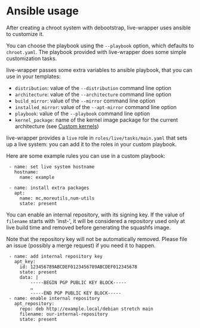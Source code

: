 # Ansible usage

After creating a chroot system with debootstrap, live-wrapper uses ansible to
customize it.

You can choose the playbook using the `--playbook` option, which defaults to
`chroot.yaml`. The playbook provided with live-wrapper does some simple
customization tasks.

live-wrapper passes some extra variables to ansible playbook, that you can use
in your templates:

* `distribution`: value of the `--distribution` command line option
* `architecture`: value of the `--architecture` command line option
* `build_mirror`: value of the `--mirror` command line option
* `installed_mirror`: value of the `--apt-mirror` command line option
* `playbook`: value of the `--playbook` command line option
* `kernel_package`: name of the kernel image package for the current architecture (see [Custom kernels](custom-kernels.md))

live-wrapper provides a `live` role in `roles/live/tasks/main.yaml` that sets
up a live system: you can add it to the roles in your custom playbook.

Here are some example rules you can use in a custom playbook:

```
 - name: set live system hostname
   hostname:
     name: example
```

```
 - name: install extra packages
   apt:
     name: mc,moreutils,num-utils
     state: present
```

You can enable an internal repository, with its signing key. If the value of
`filename` starts with 'inst-', it will be considered a repository used only at
live build time and removed before generating the squashfs image.

Note that the repository key will not be automatically removed. Please file an
issue (possibly a merge request) if you need it to happen.

```
 - name: add internal repository key
   apt_key:
     id: 123456789ABCDEF0123456789ABCDEF012345678
     state: present
     data: |
         -----BEGIN PGP PUBLIC KEY BLOCK-----
         …
         -----END PGP PUBLIC KEY BLOCK-----
 - name: enable internal repository
   apt_repository:
     repo: deb http://example.local/debian stretch main
     filename: our-internal-repository
     state: present
```
